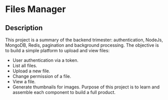 # Files Manager
## Description
This project is a summary of the backend trimester: authentication, NodeJs, MongoDB, Redis, pagination and background processing.
The objective is to build a simple platform to upload and view files:
* User authentication via a token.
* List all files.
* Upload a new file.
* Change permission of a file.
* View a file.
* Generate thumbnails for images.
Purpose of this project is to learn and assemble each component to build a full product.
